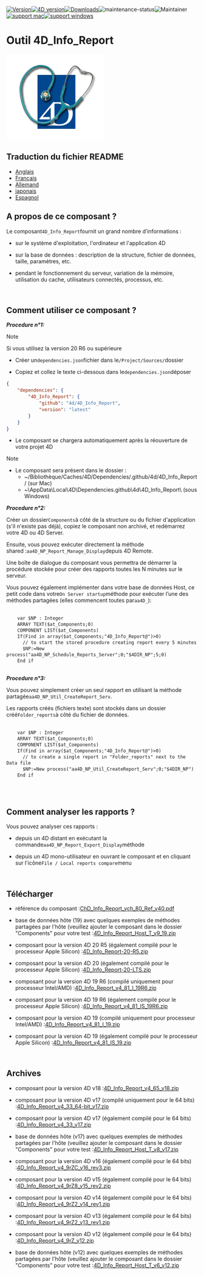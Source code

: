 [![Version](https://img.shields.io/endpoint?url=https://gist.githubusercontent.com/CGareau/dd2aa26e5b6c4152e80e7d3d09f2486a/raw/release_inforeport.json)](https://github.com/4d/4D_Info_Report/releases/latest/)[![4D version](https://img.shields.io/endpoint?url=https://gist.githubusercontent.com/CGareau/dd2aa26e5b6c4152e80e7d3d09f2486a/raw/version_4dir.json)](<>)[![Downloads](https://img.shields.io/github/downloads/4d/4D_Info_Report/total.svg)](https://GitHub.com/4d/4D_Info_Report/releases/latest/)![maintenance-status](https://img.shields.io/badge/maintenance-actively--developed-brightgreen.svg)![Maintainer](https://img.shields.io/badge/maintainer-ThomasSchlumberger-blue)<br>[![support mac](https://img.shields.io/badge/macOS-000000.svg?style=flat-square&logo=apple&labelColor=000000&logoColor=white)](<>)[![support windows](https://img.shields.io/badge/windows-0078D6.svg?style=flat-square&logo=MODX&logoColor=white)](<>)

# Outil 4D_Info_Report

![info_report](https://github.com/4d/4D_Info_Report/blob/main/images/4DIR.png)

## Traduction du fichier README

-   [Anglais](README.md)
-   [Français](README.fr.md)
-   [Allemand](README.de.md)
-   [japonais](README.ja.md)
-   [Espagnol](README.es.md)

## A propos de ce composant ?

Le composant`4D_Info_Report`fournit un grand nombre d’informations :

-   sur le système d'exploitation, l'ordinateur et l'application 4D

-   sur la base de données : description de la structure, fichier de données, taille, paramètres, etc.

-   pendant le fonctionnement du serveur, variation de la mémoire, utilisation du cache, utilisateurs connectés, processus, etc.

<br>

## Comment utiliser ce composant ?

**_Procedure n°1:_**

> [!NOTE]
> Si vous utilisez la version 20 R6 ou supérieure

-   Créer un`dependencies.json`fichier dans le`/Project/Sources/`dossier

-   Copiez et collez le texte ci-dessous dans le`dependencies.json`déposer

```json
{
	"dependencies": {
		"4D_Info_Report": {
			"github": "4d/4D_Info_Report",
			"version": "latest"
		}
	}
}
```

-   Le composant se chargera automatiquement après la réouverture de votre projet 4D

> [!NOTE]
>
> -   Le composant sera présent dans le dossier :
>     -   ~/Bibliothèque/Caches/4D/Dependencies/.github/4d/4D_Info_Report/ (sur Mac)
>     -   ~\AppData\Local\4D\Dependencies\.github\4d\4D_Info_Report\ (sous Windows)

**_Procedure n°2:_**

Créer un dossier`Components`à côté de la structure ou du fichier d'application (s'il n'existe pas déjà), copiez le composant non archivé, et redémarrez votre 4D ou 4D Server.

Ensuite, vous pouvez exécuter directement la méthode shared :`aa4D_NP_Report_Manage_Display`depuis 4D Remote.

Une boîte de dialogue du composant vous permettra de démarrer la procédure stockée pour créer des rapports toutes les N minutes sur le serveur.

Vous pouvez également implémenter dans votre base de données Host, ce petit code dans votre`On Server startup`méthode pour exécuter l’une des méthodes partagées (elles commencent toutes par`aa4D_`):

<pre>
  <code class="4d">
    var $NP : Integer
    ARRAY TEXT($at_Components;0)
    COMPONENT LIST($at_Components)
    If(Find in array($at_Components;"4D_Info_Report@")>0)
      // to start the stored procedure creating report every 5 minutes
      $NP:=New process("aa4D_NP_Schedule_Reports_Server";0;"$4DIR_NP";5;0)
    End if
   </code>
</pre>

**_Procedure n°3:_**

Vous pouvez simplement créer un seul rapport en utilisant la méthode partagée`aa4D_NP_Util_CreateReport_Serv`.

Les rapports créés (fichiers texte) sont stockés dans un dossier créé`Folder_reports`à côté du fichier de données.

<pre>
  <code class="4d">
    var $NP : Integer
    ARRAY TEXT($at_Components;0)
    COMPONENT LIST($at_Components)
    If(Find in array($at_Components;"4D_Info_Report@")>0)
      // to create a single report in "Folder_reports" next to the Data file
      $NP:=New process("aa4D_NP_Util_CreateReport_Serv";0;"$4DIR_NP")
    End if
    </code>
</pre>

<br>

## Comment analyser les rapports ?

Vous pouvez analyser ces rapports :

-   depuis un 4D distant en exécutant la commande`aa4D_NP_Report_Export_Display`méthode

-   depuis un 4D mono-utilisateur en ouvrant le composant et en cliquant sur l'icône`File / Local reports compare`menu

<br>

## Télécharger

-   référence du composant :[ChD_Info_Report_vch_80_Ref_v40.pdf](https://github.com/4d/4D_Info_Report/releases/latest/download/4D_Info_Report_v4_80_Ref_v40.pdf)

-   base de données hôte (19) avec quelques exemples de méthodes partagées par l'hôte (veuillez ajouter le composant dans le dossier "Components" pour votre test :[4D_Info_Report_Host_T_v9_19.zip](https://github.com/4d/4D_Info_Report/releases/latest/download/4D_Info_Report_Host_T_v9_19.zip)

-   composant pour la version 4D 20 R5 (également compilé pour le processeur Apple Silicon) :[4D_Info_Report-20-R5.zip](https://github.com/4d/4D_Info_Report/releases/latest/download/4D_Info_Report-20-R5.zip)

-   composant pour la version 4D 20 (également compilé pour le processeur Apple Silicon) :[4D_Info_Report-20-LTS.zip](https://github.com/4d/4D_Info_Report/releases/latest/download/4D_Info_Report-20-LTS.zip)

-   composant pour la version 4D 19 R6 (compilé uniquement pour processeur Intel/AMD) :[4D_Info_Report_v4_81_I_19R6.zip](https://github.com/4d/4D_Info_Report/releases/latest/download/4D_Info_Report_v4_81_I_19R6.zip)

-   composant pour la version 4D 19 R6 (également compilé pour le processeur Apple Silicon) :[4D_Info_Report_v4_81_IS_19R6.zip](https://github.com/4d/4D_Info_Report/releases/latest/download/4D_Info_Report_v4_81_IS_19R6.zip)

-   composant pour la version 4D 19 (compilé uniquement pour processeur Intel/AMD) :[4D_Info_Report_v4_81_I_19.zip](https://github.com/4d/4D_Info_Report/releases/latest/download/4D_Info_Report_v4_81_I_19.zip)

-   composant pour la version 4D 19 (également compilé pour le processeur Apple Silicon) :[4D_Info_Report_v4_81_IS_19.zip](https://github.com/4d/4D_Info_Report/releases/latest/download/4D_Info_Report_v4_81_IS_19.zip)

<br>

## Archives

-   composant pour la version 4D v18 :[4D_Info_Report_v4_65_v18.zip](https://github.com/4d/4D_Info_Report/releases/latest/download/4D_Info_Report_v4_65_v18.zip)

-   composant pour la version 4D v17 (compilé uniquement pour le 64 bits) :[4D_Info_Report_v4_33_64-bit_v17.zip](https://github.com/4d/4D_Info_Report/releases/latest/download/4D_Info_Report_v4_33_64-bit_v17.zip)

-   composant pour la version 4D v17 (également compilé pour le 64 bits) :[4D_Info_Report_v4_33_v17.zip](https://github.com/4d/4D_Info_Report/releases/latest/download/4D_Info_Report_v4_33_v17.zip)

-   base de données hôte (v17) avec quelques exemples de méthodes partagées par l'hôte (veuillez ajouter le composant dans le dossier "Components" pour votre test :[4D_Info_Report_Host_T_v8_v17.zip](https://github.com/4d/4D_Info_Report/releases/latest/download/4D_Info_Report_Host_T_v8_v17.zip)

-   composant pour la version 4D v16 (également compilé pour le 64 bits) :[4D_Info_Report_v4_9rZC_v16_rev3.zip](https://github.com/4d/4D_Info_Report/releases/latest/download/4D_Info_Report_v4_9rZC_v16_rev3.zip)

-   composant pour la version 4D v15 (également compilé pour le 64 bits) :[4D_Info_Report_v4_9rZ8_v15_rev2.zip](https://github.com/4d/4D_Info_Report/releases/latest/download/4D_Info_Report_v4_9rZ8_v15_rev2.zip)

-   composant pour la version 4D v14 (également compilé pour le 64 bits) :[4D_Info_Report_v4_9rZ2_v14_rev1.zip](https://github.com/4d/4D_Info_Report/releases/latest/download/4D_Info_Report_v4_9rZ2_v14_rev1.zip)

-   composant pour la version 4D v13 (également compilé pour le 64 bits) :[4D_Info_Report_v4_9rZ2_v13_rev1.zip](https://github.com/4d/4D_Info_Report/releases/latest/download/4D_Info_Report_v4_9rZ2_v13_rev1.zip)

-   composant pour la version 4D v12 (également compilé pour le 64 bits) :[4D_Info_Report_v4_9rZ_v12.zip](https://github.com/4d/4D_Info_Report/releases/latest/download/4D_Info_Report_v4_9rZ_v12.zip)

-   base de données hôte (v12) avec quelques exemples de méthodes partagées par l'hôte (veuillez ajouter le composant dans le dossier "Components" pour votre test :[4D_Info_Report_Host_T_v6_v12.zip](https://github.com/4d/4D_Info_Report/releases/latest/download/4D_Info_Report_Host_T_v6_v12.zip)
